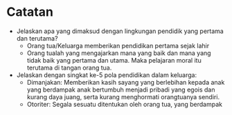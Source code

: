 # Catatan

- Jelaskan apa yang dimaksud dengan lingkungan pendidik yang pertama dan terutama?
    - Orang tua/Keluarga memberikan pendidikan pertama sejak lahir
    - Orang tualah yang mengajarkan mana yang baik dan mana yang tidak baik yang pertama dan utama. Maka pelajaran moral itu terutama di tangan orang tua.
- Jelaskan dengan singkat ke-5 pola pendidikan dalam keluarga:
    - Dimanjakan: Memberikan kasih sayang yang berlebihan kepada anak yang berdampak anak bertumbuh menjadi pribadi yang egois dan kurang daya juang, serta kurang menghormati orangtuanya sendiri.
    - Otoriter: Segala sesuatu ditentukan oleh orang tua, yang berdampak 